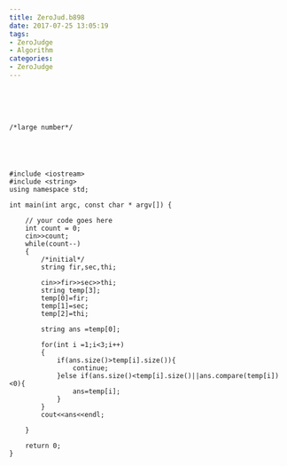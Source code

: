 ```yaml
---
title: ZeroJud.b898
date: 2017-07-25 13:05:19
tags:
- ZeroJudge
- Algorithm
categories:
- ZeroJudge
---
```




 <br /> <br /> <br />

<!-- more -->


	/*large number*/





	#include <iostream>
	#include <string>
	using namespace std;

	int main(int argc, const char * argv[]) {
	   
		// your code goes here
		int count = 0;
		cin>>count;
		while(count--)
		{
			/*initial*/
			string fir,sec,thi;
		   
			cin>>fir>>sec>>thi;
			string temp[3];
			temp[0]=fir;
			temp[1]=sec;
			temp[2]=thi;
		   
			string ans =temp[0];
		   
			for(int i =1;i<3;i++)
			{
				if(ans.size()>temp[i].size()){
					continue;
				}else if(ans.size()<temp[i].size()||ans.compare(temp[i])<0){
					ans=temp[i];
				}
			}
			cout<<ans<<endl;
		   
		}
	   
		return 0;
	}
</br>
